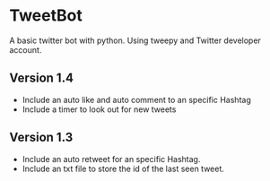 # TweetBot
<p> A basic twitter bot with python.
Using tweepy and Twitter developer account. </p>

## Version 1.4
<ul>
    <li>Include an auto like and auto comment to an specific Hashtag</li>
    <li>Include a timer to look out for new tweets</li>
</ul>

## Version 1.3
<ul>
   <li>Include an auto retweet for an specific Hashtag.</li>
   <li>Include an txt file to store the id of the last seen tweet.</li>
</ul>
